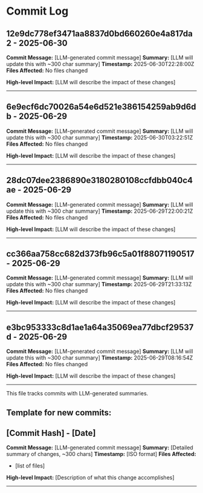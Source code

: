 # Commit Log


## 12e9dc778ef3471aa8837d0bd660260e4a817da2 - 2025-06-30
**Commit Message:** [LLM-generated commit message]
**Summary:** [LLM will update this with ~300 char summary]
**Timestamp:** 2025-06-30T22:28:00Z
**Files Affected:** 
No files changed

**High-level Impact:**
[LLM will describe the impact of these changes]

---

## 6e9ecf6dc70026a54e6d521e386154259ab9d6db - 2025-06-29
**Commit Message:** [LLM-generated commit message]
**Summary:** [LLM will update this with ~300 char summary]
**Timestamp:** 2025-06-30T03:22:51Z
**Files Affected:** 
No files changed

**High-level Impact:**
[LLM will describe the impact of these changes]

---

## 28dc07dee2386890e3180280108ccfdbb040c4ae - 2025-06-29
**Commit Message:** [LLM-generated commit message]
**Summary:** [LLM will update this with ~300 char summary]
**Timestamp:** 2025-06-29T22:00:21Z
**Files Affected:** 
No files changed

**High-level Impact:**
[LLM will describe the impact of these changes]

---

## cc366aa758cc682d373fb96c5a01f88071190517 - 2025-06-29
**Commit Message:** [LLM-generated commit message]
**Summary:** [LLM will update this with ~300 char summary]
**Timestamp:** 2025-06-29T21:33:13Z
**Files Affected:** 
No files changed

**High-level Impact:**
[LLM will describe the impact of these changes]

---

## e3bc953333c8d1ae1a64a35069ea77dbcf29537d - 2025-06-29
**Commit Message:** [LLM-generated commit message]
**Summary:** [LLM will update this with ~300 char summary]
**Timestamp:** 2025-06-29T08:16:54Z
**Files Affected:** 
No files changed

**High-level Impact:**
[LLM will describe the impact of these changes]

---
This file tracks commits with LLM-generated summaries.

## Template for new commits:
## [Commit Hash] - [Date]
**Commit Message:** [LLM-generated commit message]
**Summary:** [Detailed summary of changes, ~300 chars]
**Timestamp:** [ISO format]
**Files Affected:** 
- [list of files]

**High-level Impact:**
[Description of what this change accomplishes]

---
